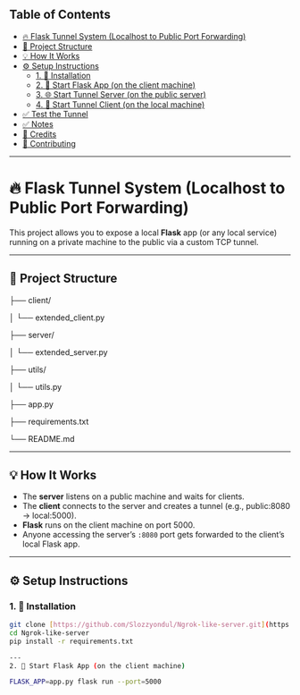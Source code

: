 ## Table of Contents

- [🔥 Flask Tunnel System (Localhost to Public Port Forwarding)](#-flask-tunnel-system-localhost-to-public-port-forwarding)
- [🧱 Project Structure](#project-structure)
- [💡 How It Works](#️-how-it-works)
- [⚙️ Setup Instructions](#️-setup-instructions)
  - [1. 🔧 Installation](#1-%EF%A3%A9-installation)
  - [2. 🚀 Start Flask App (on the client machine)](#2-%F0%9F%9A%80-start-flask-app-on-the-client-machine)
  - [3. 🌐 Start Tunnel Server (on the public server)](#3-%F0%9F%8C%90-start-tunnel-server-on-the-public-server)
  - [4. 📡 Start Tunnel Client (on the local machine)](#4-%F0%9F%93%9E-start-tunnel-client-on-the-local-machine)
- [✅ Test the Tunnel](#-test-the-tunnel)
- [✅ Notes](#-notes)
- [🙌 Credits](#-credits)
- [🤝 Contributing](#-contributing)

---

# 🔥 Flask Tunnel System (Localhost to Public Port Forwarding)

This project allows you to expose a local **Flask** app (or any local service) running on a private machine to the public via a custom TCP tunnel.

---

## 🧱 Project Structure

├── client/

│ └── extended_client.py

├── server/

│ └── extended_server.py

├── utils/

│ └──  utils.py

├── app.py
 
├── requirements.txt

└── README.md

---

## 💡 How It Works

- The **server** listens on a public machine and waits for clients.
- The **client** connects to the server and creates a tunnel (e.g., public:8080 → local:5000).
- **Flask** runs on the client machine on port 5000.
- Anyone accessing the server’s `:8080` port gets forwarded to the client’s local Flask app.

---

## ⚙️ Setup Instructions

### 1. 🔧 Installation

```bash
git clone [https://github.com/Slozzyondul/Ngrok-like-server.git](https://github.com/Slozzyondul/Ngrok-like-server.git)
cd Ngrok-like-server
pip install -r requirements.txt

---
2. 🚀 Start Flask App (on the client machine)

FLASK_APP=app.py flask run --port=5000
